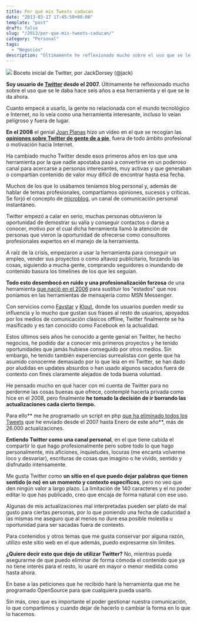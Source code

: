 ```yaml
---
title: Por qué mis Tweets caducan
date: "2013-03-17 17:45:50+00:00"
template: "post"
draft: false
slug: "/2013/por-que-mis-tweets-caducan/"
category: "Personal"
tags:
  - "Negocios"
description: "Últimamente he reflexionado mucho sobre el uso que se le daba hace seis años a esa herramienta y el que se le da ahora."
---
```



[![](http://farm1.staticflickr.com/44/182613360_6d76db726a.jpg)](http://www.flickr.com/photos/jackdorsey/182613360) Boceto inicial de Twitter, por JackDorsey (@jack)

**Soy usuario de [Twitter](http://twitter.com) desde el 2007.** Últimamente he reflexionado mucho sobre el uso que se le daba hace seis años a esa herramienta y el que se le da ahora.

Cuanto empecé a usarlo, la gente no relacionada con el mundo tecnológico e Internet, no lo veía como una herramienta interesante, incluso lo veían peligroso y fuera de lugar.

**En el 2008** el genial [Joan Planas](http://joanplanas.com/) hizo un vídeo en el que se recogían las **[opiniones sobre Twitter de gente de a pie](/2008/twitter-pero-para-eso-ya-tienes-el-fotolog-no/)**, fuera de todo ámbito profesional o motivación hacia Internet.

Ha cambiado mucho Twitter desde esos primeros años en los que una herramienta por la que nadie apostaba pasó a convertirse en un poderoso canal para acercarse a personas interesantes, muy activas y que generaban o compartían contenido de valor muy difícil de encontrar hasta esa fecha.

Muchos de los que lo usábamos teníamos blog personal y, además de hablar de temas profesionales, compartíamos opiniones, sucesos y críticas. Se forjó el concepto de [microblog](http://es.wikipedia.org/wiki/Microblogging), un canal de comunicación personal instantáneo.

Twitter empezó a calar en serio, muchas personas obtuvieron la oportunidad de demostrar su valía y conseguir contactos o darse a conocer, motivo por el cual dicha herramienta llamó la atención de personas que vieron la oportunidad de ofrecerse como consultores profesionales expertos en el manejo de la herramienta.

A raíz de la crisis, empezaron a usar la herramienta para conseguir un empleo, vender sus proyectos o como altavoz publicitario, forzando las cosas, siguiendo a mucha gente, comprando seguidores o inundando de contenido basura los timelines de los que les seguían.

**Todo esto desembocó en ruido y una profesionalización forzosa** de una herramienta [que nació en el 2006](http://www.flickr.com/photos/jackdorsey/182613360/) para sustituir los "estados" que nos poníamos en las herramientas de mensajería como MSN Messenger.

Con servicios como [Favstar](http://es.favstar.fm/) y [Klout](http://klout.com), donde los usuarios pueden medir su influencia y lo mucho que gustan sus frases al resto de usuarios, apoyados por los medios de comunicación clásicos offline, Twitter finalmente se ha masificado y es tan conocido como Facebook en la actualidad.

Estos últimos seis años he conocido a gente genial en Twitter, he hecho negocios, he podido dar a conocer mis primeros proyectos y he tenido oportunidades que jamás hubiese conseguido por otros medios. Sin embargo, he tenido también experiencias surrealistas con gente que ha asumido conocerme demasiado por lo que leía en mi Twitter, se han dado por aludidas en updates absurdos o han usado algunos sacados fuera de contexto con fines claramente alejados de toda buena voluntad.

He pensado mucho en qué hacer con mi cuenta de Twitter para no perderme las cosas buenas que ofrece, contemplé hacerla privada como hice en el 2008, pero finalmente **he tomado la decisión de ir borrando las actualizaciones cada cierto tiempo.**

Para ello** me he programado un script en php [que ha eliminado todos los Tweets](http://instagram.com/p/W7tRCYwM5e/) que he enviado desde el 2007 hasta Enero de este año**, más de 26.000 actualizaciones.

**Entiendo Twitter como una canal personal**, en el que tiene cabida el compartir lo que hago profesionalmente pero sobre todo lo que hago personalmente, mis aficiones, inquietudes, locuras (me encanta volverme loco y desvariar), escrituras de cosas que imagino o he vivido, sentido y disfrutado intensamente.

Me gusta Twitter como **un sitio en el que puedo dejar palabras que tienen sentido (o no)** **en un momento y contexto específicos**, pero no veo que den ningún valor a largo plazo. La limitación de 140 caracteres y el no poder editar lo que has publicado, creo que encaja de forma natural con ese uso.

Algunas de mis actualizaciones mal interpretadas pueden ser plato de mal gusto para ciertas personas, por lo que poniendo una fecha de caducidad a las mismas me aseguro que al menos no dure esa posible molestia u oportunidad para ser sacadas fuera de contexto.

Para contenidos y otros temas que me gusta conservar por alguna razón, utilizo este sitio web en el que además, puedo expresarme sin límites.

**¿Quiere decir esto que dejo de utilizar Twitter?** No, mientras pueda asegurarme de que puedo eliminar de forma cómoda el contenido que ya no tiene interés para el resto, lo usaré en mayor o menor medida como hasta ahora.

En base a las peticiones que he recibido haré la herramienta que me he programado OpenSource para que cualquiera pueda usarlo.

Sin más, creo que es importante el poder gestionar nuestra comunicación, lo que compartimos y cuando dejar de hacerlo o cambiar la forma en lo que lo hacemos.
